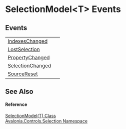# SelectionModel&lt;T&gt; Events




## Events
<table>
<tr>
<td><a href="E_Avalonia_Controls_Selection_SelectionModel_1_IndexesChanged">IndexesChanged</a></td>
<td> </td>
</tr>
<tr>
<td><a href="E_Avalonia_Controls_Selection_SelectionModel_1_LostSelection">LostSelection</a></td>
<td> </td>
</tr>
<tr>
<td><a href="E_Avalonia_Controls_Selection_SelectionModel_1_PropertyChanged">PropertyChanged</a></td>
<td> </td>
</tr>
<tr>
<td><a href="E_Avalonia_Controls_Selection_SelectionModel_1_SelectionChanged">SelectionChanged</a></td>
<td> </td>
</tr>
<tr>
<td><a href="E_Avalonia_Controls_Selection_SelectionModel_1_SourceReset">SourceReset</a></td>
<td> </td>
</tr>
</table>

## See Also


#### Reference
<a href="T_Avalonia_Controls_Selection_SelectionModel_1">SelectionModel(T) Class</a>  
<a href="N_Avalonia_Controls_Selection">Avalonia.Controls.Selection Namespace</a>  
